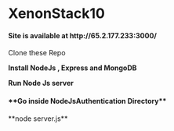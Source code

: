 # XenonStack10
<h4> Site is available at http://65.2.177.233:3000/ </h4>

Clone these Repo

**Install NodeJs , Express and MongoDB**

**Run Node Js server**

<h4> **Go inside NodeJsAuthentication Directory** </h4>
**node server.js**

